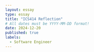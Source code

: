 ```yaml
---
layout: essay
type: essay
title: "ICS414 Reflection"
# All dates must be YYYY-MM-DD format!
date: 2024-12-20
published: true
labels:
  - Software Engineer
---
```


